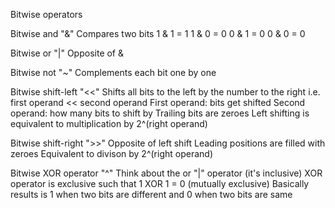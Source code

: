 Bitwise operators

Bitwise and "&"
    Compares two bits
        1 & 1 = 1
        1 & 0 = 0
        0 & 1 = 0
        0 & 0  = 0

Bitwise or "|"
    Opposite of &

Bitwise not "~"
    Complements each bit one by one

Bitwise shift-left "<<"
    Shifts all bits to the left by the number to the right 
    i.e. first operand << second operand
    First operand: bits get shifted
    Second operand: how many bits to shift by
    Trailing bits are zeroes
    Left shifting is equivalent to multiplication by 2^(right operand)

Bitwise shift-right ">>"
    Opposite of left shift
    Leading positions are filled with zeroes
    Equivalent to divison by 2^(right operand)

Bitwise XOR operator "^"
    Think about the or "|" operator (it's inclusive)
    XOR operator is exclusive such that 1 XOR 1 = 0 (mutually exclusive)
    Basically results is 1 when two bits are different and 0 when two bits are same
    
